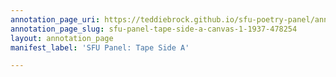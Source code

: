 ```yaml
---
annotation_page_uri: https://teddiebrock.github.io/sfu-poetry-panel/annotations/sfu-panel-tape-side-a-canvas-1-1937-478254.json
annotation_page_slug: sfu-panel-tape-side-a-canvas-1-1937-478254
layout: annotation_page
manifest_label: 'SFU Panel: Tape Side A'

---
```

